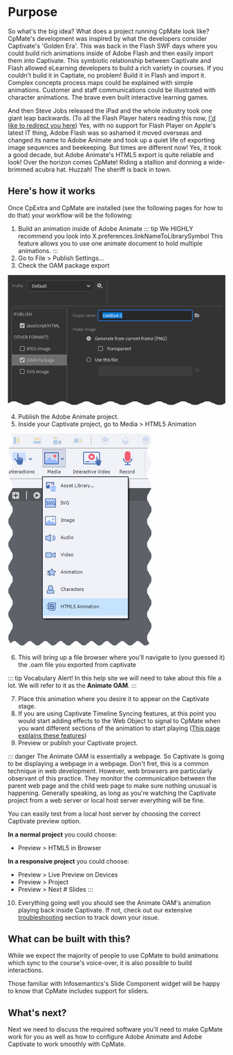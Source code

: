 # Purpose
So what's the big idea? What does a project running CpMate look like?
CpMate's development was inspired by what the developers consider Captivate's 'Golden Era'. This was back in the Flash SWF days where you could build rich animations inside of Adobe Flash and then easily import them into Captivate. This symbiotic relationship between Captivate and Flash allowed eLearning developers to build a rich variety in courses. If you couldn't build it in Captiate, no problem! Build it in Flash and import it.
Complex concepts process maps could be explained with simple animations.
Customer and staff communications could be illustrated with character animations.
The brave even built interactive learning games.

And then Steve Jobs released the iPad and the whole industry took one giant leap backwards. (To all the Flash Player haters reading this now, [I'd like to redirect you here](../../flash-haters))
Yes, with no support for Flash Player on Apple's latest IT thing, Adobe Flash was so ashamed it moved overseas and changed its name to Adobe Animate and took up a quiet life of exporting image sequences and beekeeping.
But times are different now! Yes, it took a good decade, but Adobe Animate's HTML5 export is quite reliable and look! Over the horizon comes CpMate! Riding a stallion and donning a wide-brimmed acubra hat. Huzzah! The sheriff is back in town.

## Here's how it works
Once CpExtra and CpMate are installed (see the following pages for how to do that) your workflow will be the following:

1. Build an animation inside of Adobe Animate
::: tip
We HIGHLY recommend you look into X.preferences.linkNameToLibrarySymbol
This feature allows you to use one animate document to hold multiple animations.
:::
2. Go to File > Publish Settings...
3. Check the OAM package export

![Adobe Animate OAM publish settings](./img/purpose_publish-oam.png)

4. Publish the Adobe Animate project.
5. Inside your Captivate project, go to Media > HTML5 Animation

![Importing a HTML5 Animation into Captivate](./img/purpose_captivate-import.png)

6. This will bring up a file browser where you'll navigate to (you guessed it) the .oam file you exported from captivate

::: tip Vocabulary Alert!
In this help site we will need to take about this file a lot. We will refer to it as the **Animate OAM**.
:::

7. Place this animation where you desire it to appear on the Captivate stage.
8. If you are using Captivate Timeline Syncing features, at this point you would start adding effects to the Web Object to signal to CpMate when you want different sections of the animation to start playing ([This page explains these features](../../features/captivate-timeline-sync))
9. Preview or publish your Captivate project.

::: danger
The Animate OAM is essentially a webpage. So Captivate is going to be displaying a webpage in a webpage. Don't fret, this is a common technique in web development. However, web browsers are particularly observant of this practice. They monitor the communication between the parent web page and the child web page to make sure nothing unusual is happening. Generally speaking, as long as you're watching the Captivate project from a web server or local host server everything will be fine.

You can easily test from a local host server by choosing the correct Captivate preview option.

**In a normal project** you could choose:
- Preview > HTML5 in Browser

**In a responsive project** you could choose:
- Preview > Live Preview on Devices
- Preview > Project
- Preview > Next # Slides
:::

10. Everything going well you should see the Animate OAM's animation playing back inside Captivate. If not, check out our extensive [troubleshooting](../../troubleshooting/about) section to track down your issue.

## What can be built with this?
While we expect the majority of people to use CpMate to build animations which sync to the course's voice-over, it is also possible to build interactions.

Those familiar with Infosemantics's Slide Component widget will be happy to know that CpMate includes support for sliders.

## What's next?
Next we need to discuss the required software you'll need to make CpMate work for you as well as how to configure Adobe Animate and Adobe Captivate to work smoothly with CpMate.
